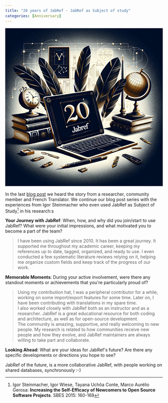 ```yaml
---
title: "20 years of JabRef - JabRef as Subject of study"
categories: [Anniversary]
---
```


![20 years logo](/img/JabRef-20-years-3-final-790x790.png)

In the last [blog post](https://blog.jabref.org/2024/04/14/JabRef-20-years-second/) we heard the story from a researcher, community member and French Translator. We continue our blog post series with the experiences from Igor Steinmacher who even used JabRef as Subject of Study[^1] in his research:s

**Your Journey with JabRef**: When, how, and why did you join/start to use JabRef? What were your initial impressions, and what motivated you to become a part of the team?

> I have been using JabRef since 2010. It has been a great journey.
It supported me throughout my academic career, keeping my references up to date, tagged, organized, and ready to use. I even conducted a few systematic literature reviews relying on it, helping me organize custom fields and keep track of the progress of our work.

**Memorable Moments**: During your active involvement, were there any standout moments or achievements that you're particularly proud of?

>Using my contribution hat, I was a peripheral contributor for a while, working on some import/export features for some time. Later on, I have been contributing with translations in my spare time.  
>I also worked closely with JabRef both as an instructor and as a researcher. JabRef is a great educational resource for both coding and architecture, as well as for open-source development.  
The community is amazing, supportive, and really welcoming to new people. My research is related to how communities receive new people and how they evolve, and JabRef maintainers are always willing to take part and collaborate.

**Looking Ahead**: What are your ideas for JabRef's future? Are there any specific developments or directions you hope to see?

JabRef of the future, is a more collaborative JabRef, with people working on shared databases, synchronously :-)

[^1]: Igor Steinmacher, Igor Wiese, Tayana Uchôa Conte, Marco Aurélio Gerosa:
**Increasing the Self-Efficacy of Newcomers to Open Source Software Projects**. SBES 2015: 160-169
